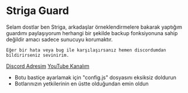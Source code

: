 # Striga Guard 
Selam dostlar ben Striga, arkadaşlar örneklendirmelere bakarak yaptığım guardımı paylaşıyorum herhangi bir şekilde backup fonksiyonuna sahip değildir amacı sadece sunucuyu korumaktır.

`Eğer bir hata veya bug ile karşılaşırsanız hemen discordumdan bildirirseniz sevinirim.`

[Discord Adresim](https://discord.gg/striga)
[YouTube Kanalım](https://www.youtube.com/channel/UC2yLMwMa0vyrBw_Tzhe0U-g)

* Botu bastiçe ayarlamak için "config.js" dosyasını eksiksiz doldurun
* Botlarınızın yetkilerinin en üstte olduğundan emin oldun
